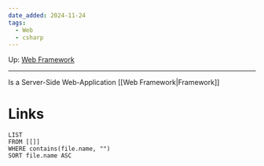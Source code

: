 ```yaml
---
date_added: 2024-11-24
tags:
  - Web
  - csharp
---
```

Up: [Web Framework](Web%20Framework.md)
___
 Is a Server-Side Web-Application [[Web Framework|Framework]]
# Links
```dataview
LIST
FROM [[]]
WHERE contains(file.name, "")
SORT file.name ASC
```
